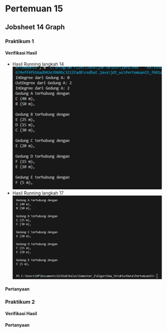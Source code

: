 # Pertemuan 15
## Jobsheet 14 Graph
### Praktikum 1
#### Verifikasi Hasil
- Hasil Running langkah 14
![alt text](image.png)
- Hasil Running langkah 17
![alt text](image-1.png)
#### Pertanyaan

### Praktikum 2
#### Verifikasi Hasil
#### Pertanyaan 


